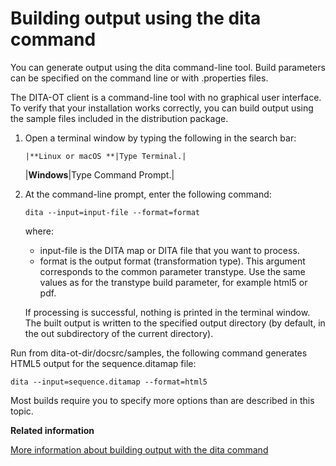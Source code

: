 # Building output using the dita command

You can generate output using the dita command-line tool. Build parameters can be specified on the command line or with .properties files.

The DITA-OT client is a command-line tool with no graphical user interface. To verify that your installation works correctly, you can build output using the sample files included in the distribution package.

1.  Open a terminal window by typing the following in the search bar:

        |**Linux or macOS **|Type Terminal.|
    |**Windows**|Type Command Prompt.|

2.  At the command-line prompt, enter the following command:

    ```syntax-bash
    dita --input=input-file --format=format 
    ```

    where:

    -   input-file is the DITA map or DITA file that you want to process.
    -   format is the output format \(transformation type\). This argument corresponds to the common parameter transtype. Use the same values as for the transtype build parameter, for example html5 or pdf.

    If processing is successful, nothing is printed in the terminal window. The built output is written to the specified output directory \(by default, in the out subdirectory of the current directory\).


Run from dita-ot-dir/docsrc/samples, the following command generates HTML5 output for the sequence.ditamap file:

```
dita --input=sequence.ditamap --format=html5
```

Most builds require you to specify more options than are described in this topic.

**Related information**  


[More information about building output with the dita command](../topics/build-using-dita-command.md)

